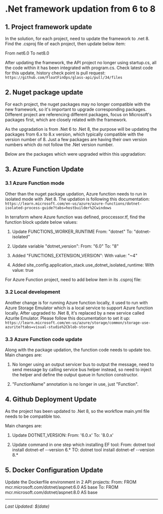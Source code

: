 # .Net framework updation from 6 to 8

## 1. Project framework update

In the solution, for each project, need to update the framework to .net 8. Find the .csproj file of each project, then update below item:

From <TargetFramework>net6.0</TargetFramework>
To   <TargetFramework>net8.0</TargetFramework>

After updating the framework, the API project no longer using startup.cs, all the code within it has been integrated with program.cs. Check latest code for this update, history check point is pull request: 
`https://github.com/FloatFinOps/glass-api/pull/34/files`

## 2. Nuget package update

For each project, the nuget packages may no longer compatible with the new framework, so it's important to upgrade corresponding packages. Different project are referencing different packages, focus on Microsoft's packages first, which are closely related with the framework.

As the upgradation is from .Net 6 to .Net 8, the purpose will be updating the packages from 6.x to 8.x version, which typically compatible with the version number of 8. Just a few packages are having their own version numbers which do not follow the .Net version number. 

Below are the packages which were upgraded within this upgradation:
    <PackageReference Include="Microsoft.Extensions.Configuration" Version="8.0.0" />
    <PackageReference Include="Microsoft.Extensions.Configuration.AzureAppConfiguration" Version="8.1.1" />
    <PackageReference Include="Microsoft.Extensions.DependencyInjection" Version="8.0.1" />
    <PackageReference Include="Microsoft.Extensions.DependencyInjection.Abstractions" Version="8.0.2" />
    <PackageReference Include="Microsoft.Extensions.Hosting" Version="8.0.1" />
    <PackageReference Include="Microsoft.Extensions.Hosting.Abstractions" Version="8.0.1" />
    <PackageReference Include="Microsoft.Extensions.Logging" Version="8.0.1" />
    <PackageReference Include="Microsoft.ApplicationInsights.WorkerService" Version="2.23.0" />
    <PackageReference Include="Microsoft.AspNetCore.Authentication.JwtBearer" Version="8.0.14" />
    <PackageReference Include="Microsoft.AspNetCore.Mvc.Abstractions" Version="2.3.0" />
    <PackageReference Include="Microsoft.EntityFrameworkCore" Version="8.0.13" />
    <PackageReference Include="Microsoft.EntityFrameworkCore.Design" Version="8.0.13">
    <PackageReference Include="Microsoft.EntityFrameworkCore.Relational" Version="8.0.13" />
    <PackageReference Include="Microsoft.EntityFrameworkCore.SqlServer" Version="8.0.13" />
    <PackageReference Include="Microsoft.EntityFrameworkCore.Tools" Version="8.0.13">
    <PackageReference Include="Microsoft.Extensions.Configuration.Abstractions" Version="8.0.0" />
    <PackageReference Include="Microsoft.Extensions.Configuration.Json" Version="8.0.1" />
    <PackageReference Include="Microsoft.Extensions.Features" Version="8.0.13" />
    <PackageReference Include="Microsoft.Extensions.Options.ConfigurationExtensions" Version="8.0.0" />
    <PackageReference Include="Microsoft.AspNetCore.Authentication.OpenIdConnect" Version="8.0.13" />
    <PackageReference Include="Microsoft.ApplicationInsights.AspNetCore" Version="2.23.0" />
    <PackageReference Include="Microsoft.Azure.Functions.Worker" Version="2.0.0" />
    <PackageReference Include="Microsoft.Azure.Functions.Worker.Extensions.Abstractions" Version="1.3.0" />
    <PackageReference Include="Microsoft.Azure.Functions.Worker.Extensions.ServiceBus" Version="5.22.1" />
    <PackageReference Include="Microsoft.Azure.Functions.Worker.Extensions.Timer" Version="4.3.1" />
    <PackageReference Include="Microsoft.Azure.Functions.Worker.Sdk" Version="2.0.1" />
    <PackageReference Include="Microsoft.AspNetCore.TestHost" Version="8.0.13" />
    <PackageReference Include="Microsoft.Data.SqlClient" Version="6.0.1" />
    <PackageReference Include="Microsoft.Azure.Functions.Worker.ApplicationInsights" Version="2.0.0" />
    <PackageReference Include="Microsoft.Azure.Functions.Worker.Extensions.Http.AspNetCore" Version="2.0.1" />
    <PackageReference Include="Microsoft.Identity.Web" Version="3.8.0" />
    <PackageReference Include="Microsoft.Identity.Web.MicrosoftGraph" Version="3.8.0" />


## 3. Azure Function Update

### 3.1 Azure Function mode

Other than the nuget package updation, Azure function needs to run in isolated mode with .Net 8. The updation is following this documentation: 
`https://learn.microsoft.com/en-us/azure/azure-functions/dotnet-isolated-process-guide?tabs=hostbuilder%2Cwindows`

In terraform where Azure function was defined, proccessor.tf, find the function block update below values:

1) Update FUNCTIONS_WORKER_RUNTIME
    From:   "dotnet"
    To:     "dotnet-isolated"

2) Update variable "dotnet_version":
    From:   "6.0"
    To:     "8"

3) Added "FUNCTIONS_EXTENSION_VERSION":
    With value: "~4"

4) Added site_config.application_stack.use_dotnet_isolated_runtime:
    With value: true
    

For Azure Function project, need to add below item in its .csproj file:
    <ItemGroup>
        <Using Include="System.Threading.ExecutionContext" Alias="ExecutionContext"/>
    </ItemGroup>

### 3.2 Local development

Another change is for running Azure function locally, it used to run with Azure Storage Emulator which is a local service to support Azure function locally. After upgraded to .Net 8, it's replaced by a new service called Azurite Emulator. Please follow this documentation to set it up: 
`https://learn.microsoft.com/en-us/azure/storage/common/storage-use-azurite?tabs=visual-studio%2Cblob-storage`

### 3.3 Azure Function code update

Along with the package updation, the function code needs to update too. Main changes are:

1) No longer using an output servicer bus to output the message, need to send message by calling service bus helper instead, so need to inject the helper and define the output queue in function constructor.

2) "FunctionName" annotation is no longer in use, just "Function".


## 4. Github Deployment Update

As the project has been updated to .Net 8, so the workflow main.yml file needs to be compatible too.

Main changes are:

1) Update DOTNET_VERSION:
    From:   '6.0.x'
    To:     '8.0.x' 

2) Update command in one step which installing EF tool:
    From:   dotnet tool install dotnet-ef --version 6.*
    TO:     dotnet tool install dotnet-ef --version 8.*


## 5. Docker Configuration Update

Update the Dockerfile environment in 2 API projects:
    From:   FROM mcr.microsoft.com/dotnet/aspnet:6.0 AS base
    To:     FROM mcr.microsoft.com/dotnet/aspnet:8.0 AS base


---
_Last Updated: $(date)_
